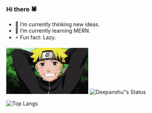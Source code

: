 ### Hi there 🕷️

- 🔭 I’m currently thinking new ideas.        
- 🌱 I’m currently learning MERN.
- ⚡ Fun fact: Lazy.

![alt text](https://github.com/devblin/devblin/blob/master/naruto.gif)
![Deepanshu"s Status](https://github-readme-stats.vercel.app/api?username=devblin&show_icons=true&hide_border=true)

![Top Langs](https://github-readme-stats.vercel.app/api/top-langs/?username=devblin&hide_border=true)
